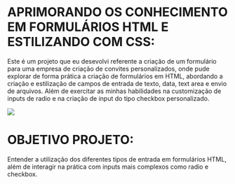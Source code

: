 # APRIMORANDO OS CONHECIMENTO EM FORMULÁRIOS HTML E ESTILIZANDO COM CSS:
Este é um projeto que eu desevolvi referente a criação de um formulário para uma empresa de criação de convites personalizados, onde pude explorar de forma prática a criação de formulários em HTML, abordando a criação e estilização de campos de entrada de texto, data, text area e envio de arquivos. Além de exercitar as minhas habilidades na customização de inputs de radio e na criação de input do tipo checkbox personalizado.

<img src="/assets/img/arquivo.gif">

# OBJETIVO PROJETO:
Entender a utilização dos diferentes tipos de entrada em formulários HTML, além de interagir na prática com inputs mais complexos como radio e checkbox. 
